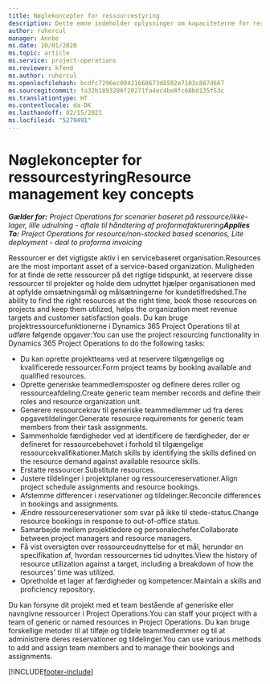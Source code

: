 ```yaml
---
title: Nøglekoncepter for ressourcestyring
description: Dette emne indeholder oplysninger om kapaciteterne for ressourcestyring i Microsoft Dynamics Project Operations.
author: ruhercul
manager: Annbe
ms.date: 10/01/2020
ms.topic: article
ms.service: project-operations
ms.reviewer: kfend
ms.author: ruhercul
ms.openlocfilehash: bcdfc7296ec09421668673d8502e7103c887d667
ms.sourcegitcommit: fa32b1893286f20271fa4ec4be8fc68bd135f53c
ms.translationtype: HT
ms.contentlocale: da-DK
ms.lasthandoff: 02/15/2021
ms.locfileid: "5279491"
---
```

# <a name="resource-management-key-concepts"></a><span data-ttu-id="b128c-103">Nøglekoncepter for ressourcestyring</span><span class="sxs-lookup"><span data-stu-id="b128c-103">Resource management key concepts</span></span>

<span data-ttu-id="b128c-104">_**Gælder for:** Project Operations for scenarier baseret på ressource/ikke-lager, lille udrulning - aftale til håndtering af proformafakturering_</span><span class="sxs-lookup"><span data-stu-id="b128c-104">_**Applies To:** Project Operations for resource/non-stocked based scenarios, Lite deployment - deal to proforma invoicing_</span></span>

<span data-ttu-id="b128c-105">Ressourcer er det vigtigste aktiv i en servicebaseret organisation.</span><span class="sxs-lookup"><span data-stu-id="b128c-105">Resources are the most important asset of a service-based organization.</span></span> <span data-ttu-id="b128c-106">Muligheden for at finde de rette ressourcer på det rigtige tidspunkt, at reservere disse ressourcer til projekter og holde dem udnyttet hjælper organisationen med at opfylde omsætningsmål og målsætningerne for kundetilfredshed.</span><span class="sxs-lookup"><span data-stu-id="b128c-106">The ability to find the right resources at the right time, book those resources on projects and keep them utilized, helps the organization meet revenue targets and customer satisfaction goals.</span></span> <span data-ttu-id="b128c-107">Du kan bruge projektressourcefunktionerne i Dynamics 365 Project Operations til at udføre følgende opgaver:</span><span class="sxs-lookup"><span data-stu-id="b128c-107">You can use the project resourcing functionality in Dynamics 365 Project Operations to do the following tasks:</span></span>

- <span data-ttu-id="b128c-108">Du kan oprette projektteams ved at reservere tilgængelige og kvalificerede ressourcer.</span><span class="sxs-lookup"><span data-stu-id="b128c-108">Form project teams by booking available and qualified resources.</span></span>
- <span data-ttu-id="b128c-109">Oprette generiske teammedlemsposter og definere deres roller og ressourceafdeling.</span><span class="sxs-lookup"><span data-stu-id="b128c-109">Create generic team member records and define their roles and resource organization unit.</span></span>
- <span data-ttu-id="b128c-110">Generere ressourcekrav til generiske teammedlemmer ud fra deres opgavetildelinger.</span><span class="sxs-lookup"><span data-stu-id="b128c-110">Generate resource requirements for generic team members from their task assignments.</span></span>
- <span data-ttu-id="b128c-111">Sammenholde færdigheder ved at identificere de færdigheder, der er defineret for ressourcebehovet i forhold til tilgængelige ressourcekvalifikationer.</span><span class="sxs-lookup"><span data-stu-id="b128c-111">Match skills by identifying the skills defined on the resource demand against available resource skills.</span></span>
- <span data-ttu-id="b128c-112">Erstatte ressourcer.</span><span class="sxs-lookup"><span data-stu-id="b128c-112">Substitute resources.</span></span>
- <span data-ttu-id="b128c-113">Justere tildelinger i projektplaner og ressourcereservationer.</span><span class="sxs-lookup"><span data-stu-id="b128c-113">Align project schedule assignments and resource bookings.</span></span>
- <span data-ttu-id="b128c-114">Afstemme differencer i reservationer og tildelinger.</span><span class="sxs-lookup"><span data-stu-id="b128c-114">Reconcile differences in bookings and assignments.</span></span>
- <span data-ttu-id="b128c-115">Ændre ressourcereservationer som svar på ikke til stede-status.</span><span class="sxs-lookup"><span data-stu-id="b128c-115">Change resource bookings in response to out-of-office status.</span></span>
- <span data-ttu-id="b128c-116">Samarbejde mellem projektledere og personalechefer.</span><span class="sxs-lookup"><span data-stu-id="b128c-116">Collaborate between project managers and resource managers.</span></span>
- <span data-ttu-id="b128c-117">Få vist oversigten over ressourceudnyttelse for et mål, herunder en specifikation af, hvordan ressourcernes tid udnyttes.</span><span class="sxs-lookup"><span data-stu-id="b128c-117">View the history of resource utilization against a target, including a breakdown of how the resources' time was utilized.</span></span>
- <span data-ttu-id="b128c-118">Opretholde et lager af færdigheder og kompetencer.</span><span class="sxs-lookup"><span data-stu-id="b128c-118">Maintain a skills and proficiency repository.</span></span>


<span data-ttu-id="b128c-119">Du kan forsyne dit projekt med et team bestående af generiske eller navngivne ressourcer i Project Operations.</span><span class="sxs-lookup"><span data-stu-id="b128c-119">You can staff your project with a team of generic or named resources in Project Operations.</span></span> <span data-ttu-id="b128c-120">Du kan bruge forskellige metoder til at tilføje og tildele teammedlemmer og til at administrere deres reservationer og tildelinger.</span><span class="sxs-lookup"><span data-stu-id="b128c-120">You can use various methods to add and assign team members and to manage their bookings and assignments.</span></span> 


[!INCLUDE[footer-include](../includes/footer-banner.md)]